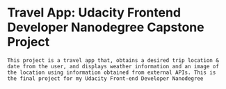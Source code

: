 # Travel App: Udacity Frontend Developer Nanodegree Capstone Project
    This project is a travel app that, obtains a desired trip location & date from the user, and displays weather information and an image of the location using information obtained from external APIs. This is the final project for my Udacity Front-end Developer Nanodegree
